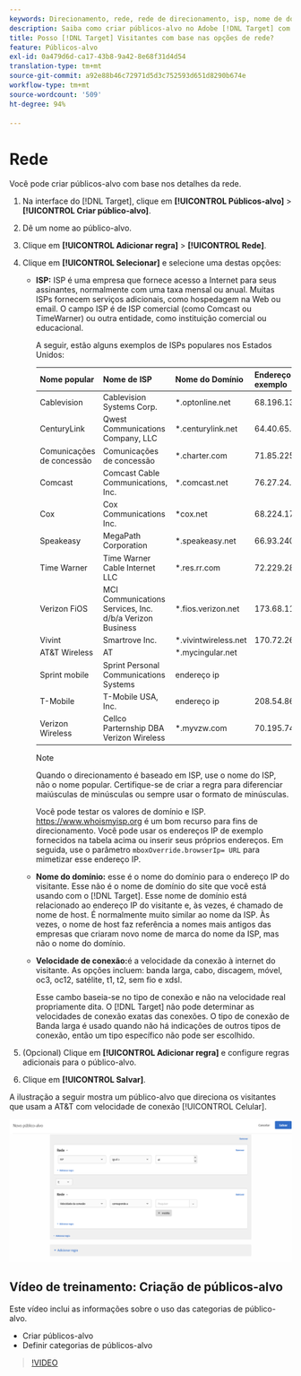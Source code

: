 ```yaml
---
keywords: Direcionamento, rede, rede de direcionamento, isp, nome de domínio, velocidade de conexão, isp do target, nome de domínio do target, velocidade de conexão do target
description: Saiba como criar públicos-alvo no Adobe [!DNL Target] com base em detalhes da rede, como ISP, Nome de domínio e Velocidade de conexão.
title: Posso [!DNL Target] Visitantes com base nas opções de rede?
feature: Públicos-alvo
exl-id: 0a479d6d-ca17-43b8-9a42-8e68f31d4d54
translation-type: tm+mt
source-git-commit: a92e88b46c72971d5d3c752593d651d8290b674e
workflow-type: tm+mt
source-wordcount: '509'
ht-degree: 94%

---
```


# Rede

Você pode criar públicos-alvo com base nos detalhes da rede.

1. Na interface do [!DNL Target], clique em **[!UICONTROL Públicos-alvo]** > **[!UICONTROL Criar público-alvo]**.
1. Dê um nome ao público-alvo.
1. Clique em **[!UICONTROL Adicionar regra]** > **[!UICONTROL Rede]**.
1. Clique em **[!UICONTROL Selecionar]** e selecione uma destas opções:

   * **ISP:** ISP é uma empresa que fornece acesso a Internet para seus assinantes, normalmente com uma taxa mensal ou anual. Muitas ISPs fornecem serviços adicionais, como hospedagem na Web ou email. O campo ISP é de ISP comercial (como Comcast ou TimeWarner) ou outra entidade, como instituição comercial ou educacional.

      A seguir, estão alguns exemplos de ISPs populares nos Estados Unidos:

      | Nome popular | Nome de ISP | Nome do Domínio | Endereço IP de exemplo |
      |---|---|---|---|
      | Cablevision | Cablevision Systems Corp. | *.optonline.net | 68.196.130.239 |
      | CenturyLink | Qwest Communications Company, LLC | *.centurylink.net | 64.40.65.0 |
      | Comunicações de concessão | Comunicações de concessão | *.charter.com | 71.85.225.124 |
      | Comcast | Comcast Cable Communications, Inc. | *.comcast.net | 76.27.24.28 |
      | Cox | Cox Communications Inc. | *cox.net | 68.224.174.22 |
      | Speakeasy | MegaPath Corporation | *.speakeasy.net | 66.93.240.0 |
      | Time Warner | Time Warner Cable Internet LLC | *.res.rr.com | 72.229.28.185 |
      | Verizon FiOS | MCI Communications Services, Inc. d/b/a Verizon Business | *.fios.verizon.net | 173.68.112.34 |
      | Vivint | Smartrove Inc. | *.vivintwireless.net | 170.72.26.105 |
      | AT&amp;T Wireless | AT | *.mycingular.net |  |
      | Sprint mobile | Sprint Personal Communications Systems | endereço ip |  |
      | T-Mobile | T-Mobile USA, Inc. | endereço ip | 208.54.86.0 |
      | Verizon Wireless | Cellco Parternship DBA Verizon Wireless | *.myvzw.com | 70.195.74.199 |

      >[!NOTE]
      >
      >Quando o direcionamento é baseado em ISP, use o nome do ISP, não o nome popular. Certifique-se de criar a regra para diferenciar maiúsculas de minúsculas ou sempre usar o formato de minúsculas.

      Você pode testar os valores de domínio e ISP. [](https://www.whoismyisp.org)https://www.whoismyisp.org é um bom recurso para fins de direcionamento. Você pode usar os endereços IP de exemplo fornecidos na tabela acima ou inserir seus próprios endereços. Em seguida, use o parâmetro `mboxOverride.browserIp= URL` para mimetizar esse endereço IP.

   * **Nome do domínio:** esse é o nome do domínio para o endereço IP do visitante. Esse não é o nome de domínio do site que você está usando com o [!DNL Target]. Esse nome de domínio está relacionado ao endereço IP do visitante e, às vezes, é chamado de nome de host. É normalmente muito similar ao nome da ISP. Às vezes, o nome de host faz referência a nomes mais antigos das empresas que criaram novo nome de marca do nome da ISP, mas não o nome do domínio.
   * **Velocidade de conexão:**&#x200B;é a velocidade da conexão à internet do visitante. As opções incluem: banda larga, cabo, discagem, móvel, oc3, oc12, satélite, t1, t2, sem fio e xdsl.

      Esse cambo baseia-se no tipo de conexão e não na velocidade real propriamente dita. O [!DNL Target] não pode determinar as velocidades de conexão exatas das conexões. O tipo de conexão de Banda larga é usado quando não há indicações de outros tipos de conexão, então um tipo específico não pode ser escolhido.

1. (Opcional) Clique em **[!UICONTROL Adicionar regra]** e configure regras adicionais para o público-alvo.
1. Clique em **[!UICONTROL Salvar]**.

A ilustração a seguir mostra um público-alvo que direciona os visitantes que usam a AT&amp;T com velocidade de conexão [!UICONTROL Celular].

![Direcionamento de rede](assets/target_network.png)

## Vídeo de treinamento: Criação de públicos-alvo

Este vídeo inclui as informações sobre o uso das categorias de público-alvo.

* Criar públicos-alvo
* Definir categorias de públicos-alvo

>[!VIDEO](https://video.tv.adobe.com/v/17392)
